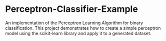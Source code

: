 # Perceptron-Classifier-Example
An implementation of the Perceptron Learning Algorithm for binary classification. This project demonstrates how to create a simple perceptron model using the scikit-learn library and apply it to a generated dataset.
